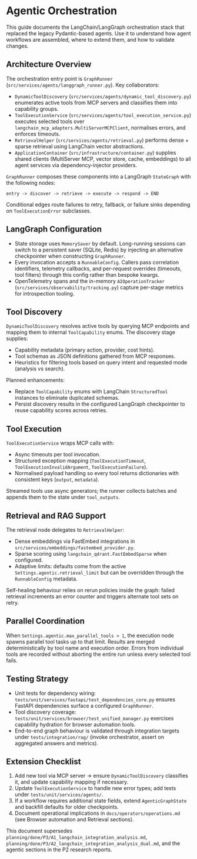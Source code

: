 # Agentic Orchestration

This guide documents the LangChain/LangGraph orchestration stack that replaced the legacy Pydantic-based agents. Use it to understand how agent workflows are assembled, where to extend them, and how to validate changes.

## Architecture Overview

The orchestration entry point is `GraphRunner` (`src/services/agents/langgraph_runner.py`). Key collaborators:

- `DynamicToolDiscovery` (`src/services/agents/dynamic_tool_discovery.py`) enumerates active tools from MCP servers and classifies them into capability groups.
- `ToolExecutionService` (`src/services/agents/tool_execution_service.py`) executes selected tools over `langchain_mcp_adapters.MultiServerMCPClient`, normalises errors, and enforces timeouts.
- `RetrievalHelper` (`src/services/agents/retrieval.py`) performs dense + sparse retrieval using LangChain vector abstractions.
- `ApplicationContainer` (`src/infrastructure/container.py`) supplies shared clients (MultiServer MCP, vector store, cache, embeddings) to all agent services via dependency-injector providers.

`GraphRunner` composes these components into a LangGraph `StateGraph` with the following nodes:

```
entry -> discover -> retrieve -> execute -> respond -> END
```

Conditional edges route failures to retry, fallback, or failure sinks depending on `ToolExecutionError` subclasses.

## LangGraph Configuration

- State storage uses `MemorySaver` by default. Long-running sessions can switch to a persistent saver (SQLite, Redis) by injecting an alternative checkpointer when constructing `GraphRunner`.
- Every invocation accepts a `RunnableConfig`. Callers pass correlation identifiers, telemetry callbacks, and per-request overrides (timeouts, tool filters) through this config rather than bespoke kwargs.
- OpenTelemetry spans and the in-memory `AIOperationTracker` (`src/services/observability/tracking.py`) capture per-stage metrics for introspection tooling.

## Tool Discovery

`DynamicToolDiscovery` resolves active tools by querying MCP endpoints and mapping them to internal `ToolCapability` enums. The discovery stage supplies:

- Capability metadata (primary action, provider, cost hints).
- Tool schemas as JSON definitions gathered from MCP responses.
- Heuristics for filtering tools based on query intent and requested mode (analysis vs search).

Planned enhancements:

- Replace `ToolCapability` enums with LangChain `StructuredTool` instances to eliminate duplicated schemas.
- Persist discovery results in the configured LangGraph checkpointer to reuse capability scores across retries.

## Tool Execution

`ToolExecutionService` wraps MCP calls with:

- Async timeouts per tool invocation.
- Structured exception mapping (`ToolExecutionTimeout`, `ToolExecutionInvalidArgument`, `ToolExecutionFailure`).
- Normalised payload handling so every tool returns dictionaries with consistent keys (`output`, `metadata`).

Streamed tools use async generators; the runner collects batches and appends them to the state under `tool_outputs`.

## Retrieval and RAG Support

The retrieval node delegates to `RetrievalHelper`:

- Dense embeddings via FastEmbed integrations in `src/services/embeddings/fastembed_provider.py`.
- Sparse scoring using `langchain_qdrant.FastEmbedSparse` when configured.
- Adaptive limits: defaults come from the active `Settings.agentic.retrieval_limit` but can be overridden through the `RunnableConfig` metadata.

Self-healing behaviour relies on rerun policies inside the graph: failed retrieval increments an error counter and triggers alternate tool sets on retry.

## Parallel Coordination

When `Settings.agentic.max_parallel_tools > 1`, the execution node spawns parallel tool tasks up to that limit. Results are merged deterministically by tool name and execution order. Errors from individual tools are recorded without aborting the entire run unless every selected tool fails.

## Testing Strategy

- Unit tests for dependency wiring: `tests/unit/services/fastapi/test_dependencies_core.py` ensures FastAPI dependencies surface a configured `GraphRunner`.
- Tool discovery coverage: `tests/unit/services/browser/test_unified_manager.py` exercises capability hydration for browser automation tools.
- End-to-end graph behaviour is validated through integration targets under `tests/integration/rag/` (invoke orchestrator, assert on aggregated answers and metrics).

## Extension Checklist

1. Add new tool via MCP server → ensure `DynamicToolDiscovery` classifies it, and update capability mapping if necessary.
2. Update `ToolExecutionService` to handle new error types; add tests under `tests/unit/services/agents/`.
3. If a workflow requires additional state fields, extend `AgenticGraphState` and backfill defaults for older checkpoints.
4. Document operational implications in `docs/operators/operations.md` (see Browser automation and Retrieval sections).

This document supersedes `planning/done/P3/A1_langchain_integration_analysis.md`, `planning/done/P3/A2_langchain_integration_analysis_dual.md`, and the agentic sections in the P2 research reports.
